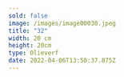 ```yaml
---
sold: false
image: /images/image00030.jpeg
title: "32"
width: 20 cm
height: 20cm
type: Olieverf
date: 2022-04-06T13:50:37.875Z
---
```

